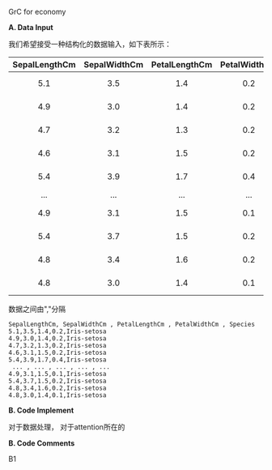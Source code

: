 
GrC for economy

**A. Data Input**

我们希望接受一种结构化的数据输入，如下表所示：

| SepalLengthCm| SepalWidthCm | PetalLengthCm | PetalWidthCm | Species |
| :----: | :----: | :----: | :----: | :----: |
|5.1|3.5|1.4|0.2|Iris-setosa|
|4.9|3.0|1.4|0.2|Iris-setosa|
|4.7|3.2|1.3|0.2|Iris-setosa|
|4.6|3.1|1.5|0.2|Iris-setosa|
|5.4|3.9|1.7|0.4|Iris-setosa|
| ... | ... | ... | ... | ... |
|4.9|3.1|1.5|0.1|Iris-setosa|
|5.4|3.7|1.5|0.2|Iris-setosa|
|4.8|3.4|1.6|0.2|Iris-setosa|
|4.8|3.0|1.4|0.1|Iris-setosa|

数据之间由","分隔

```angular2
SepalLengthCm, SepalWidthCm , PetalLengthCm , PetalWidthCm , Species
5.1,3.5,1.4,0.2,Iris-setosa
4.9,3.0,1.4,0.2,Iris-setosa
4.7,3.2,1.3,0.2,Iris-setosa
4.6,3.1,1.5,0.2,Iris-setosa
5.4,3.9,1.7,0.4,Iris-setosa
 ... , ... , ... , ... , ... 
4.9,3.1,1.5,0.1,Iris-setosa
5.4,3.7,1.5,0.2,Iris-setosa
4.8,3.4,1.6,0.2,Iris-setosa
4.8,3.0,1.4,0.1,Iris-setosa
```


**B. Code Implement**


对于数据处理， 对于attention所在的

**B. Code Comments**

B1